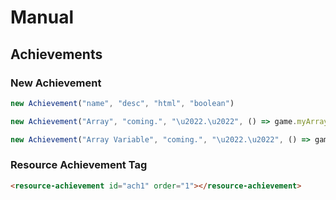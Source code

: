 # Manual
## Achievements
### New Achievement
```js
new Achievement("name", "desc", "html", "boolean")
```
```js
new Achievement("Array", "coming.", "\u2022.\u2022", () => game.myArray[0] > 1)
```
```js
new Achievement("Array Variable", "coming.", "\u2022.\u2022", () => game.myArray[new Date().getDay() - 1] > 2) // requires subtract of one but of use.
```
### Resource Achievement Tag
```html
<resource-achievement id="ach1" order="1"></resource-achievement>
```
